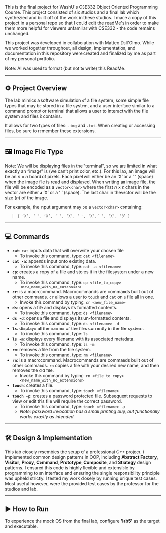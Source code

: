 This is the final project for WashU's CSE332 Object Oriented Programming Course. This project consisted of six studios and a final lab which synthezied and built off of the work in these studios. I made a copy of this project in a personal repo so that I could edit the readMe's in order to make them more helpful for viewers unfamiliar with CSE332 - the code remains unchanged.

This project was developed in collaboration with Matteo Dall'Olmo. While we worked together throughout, all design, implementation, and documentation in this repository were created and finalized by me as part of my personal portfolio.

Note: AI was used to format (but not to write) this ReadMe.

***

## ⚙️ Project Overview

The lab mimics a software simulation of a file system, some simple file types that may be stored in a file system, and a user interface similar to a command prompt or terminal that allows a user to interact with the file system and files it contains.

It allows for two types of files: `.img` and `.txt`. When creating or accessing files, be sure to remember these extensions.

***

## 🖼️ Image File Type

Note: We will be displaying files in the "terminal", so we are limited in what exactly an “image” is (we can’t print color, etc.). For this lab, an image will be an $n \times n$ board of pixels. Each pixel will either be an ‘X’ or a ’ ‘ (space) when the image file is read and displayed. When writing an image file, the file will be encoded as a `vector<char>` where the first $n \times n$ chars in the vector are either a ‘X’ or a ‘ ‘ (space). The last char in thevector will be the size ($n$) of the image.

For example, the input argument may be a `vector<char>` containing:
> `{ ‘X’, ‘ ‘, ‘X’, ‘ ‘, ‘X’, ‘ ‘, ‘X’,’ ‘, ‘X’, ‘3’ }`

***

## 💻 Commands

* **`cat`**: `cat` inputs data that will overwrite your chosen file.
    * To invoke this command, type: `cat <filename>`
* **`cat -a`**: appends input onto existing data.
    * To invoke this command, type: `cat -a <filename>`
* **`cp`**: creates a copy of a file and stores it in the filesystem under a new name.
    * To invoke this command, type: `cp <file_to_copy> <new_name_with_no_extension>`
* **`cr`**: is a macrocommand. Macrocommands are commands built out of other commands. `cr` allows a user to `touch` and `cat` on a file all in one.
    * Invoke this command by typing: `cr <new_file_name>`
* **`ds`**: opens a file and displays its formatted contents.
    * To invoke this command, type: `ds <filename>`
* **`ds -d`**: opens a file and displays its un-formatted contents.
    * To invoke this command, type: `ds <filename> -d`
* **`ls`**: displays all the names of the files currently in the file system.
    * To invoke this command, type: `ls`
* **`ls -m`**: displays every filename with its associated metadata.
    * To invoke this command, type: `ls -m`
* **`rm`**: removes a file from the file system.
    * To invoke this command, type: `rm <filename>`
* **`rn`**: is a macrocommand. Macrocommands are commands built out of other commands. `rn` copies a file with your desired new name, and then removes the old file.
    * Invoke this command by typing: `rn <file_to_copy> <new_name_with_no_extensions>`
* **`touch`**: creates a file.
    * To invoke this command, type: `touch <filename>`
* **`touch -p`**: creates a password protected file. Subsequent requests to view or edit this file will require the correct password.
    * To invoke this command, type: `touch <filename> -p`
    * *Note: password invocation has a small printing bug, but functionally works exactly as intended.*

***

## 🛠️ Design & Implementation

This lab closely resembles the setup of a professional C++ project. I implemented common design patterns in OOP, including **Abstract Factory**, **Visitor**, **Proxy**, **Command**, **Prototype**, **Composite**, and **Strategy** design patterns. I ensured this code is highly flexible and extensible by programming to an interface and ensuring the single responsibility principle was upheld strictly. I tested my work closely by running unique test cases. Most useful however, were the provided test cases by the professor for the studios and lab.

***

## ▶️ How to Run

To experience the mock OS from the final lab, configure **'lab5'** as the target and executable.
